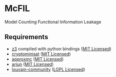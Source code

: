 # McFIL

Model Counting Functional Information Leakage

## Requirements

* [z3](https://github.com/Z3Prover/z3) compiled with python bindings ([MIT Licensed](https://github.com/Z3Prover/z3/blob/master/LICENSE.txt))
* [cryptominisat](https://github.com/msoos/cryptominisat) ([MIT Licensed](https://github.com/msoos/cryptominisat/blob/master/LICENSE.txt))
* [approxmc](https://github.com/meelgroup/approxmc) ([MIT Licensed](https://github.com/meelgroup/approxmc/blob/master/LICENSE))
* [arjun](https://github.com/meelgroup/arjun) ([MIT Licensed](https://github.com/meelgroup/arjun/blob/master/LICENSE))
* [louvain-community](https://github.com/meelgroup/louvain-community) ([LGPL Licensed](https://github.com/meelgroup/louvain-community/blob/master/LICENSE.txt))
